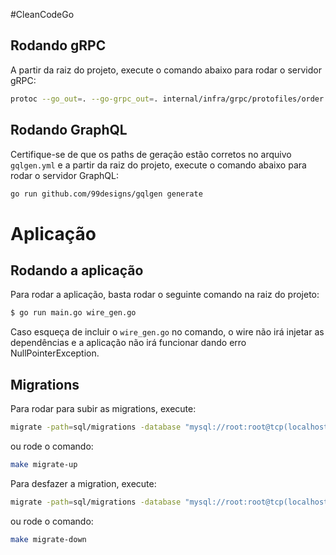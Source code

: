 #CleanCodeGo

## Rodando gRPC
A partir da raiz do projeto, execute o comando abaixo para rodar o servidor gRPC:
```bash
protoc --go_out=. --go-grpc_out=. internal/infra/grpc/protofiles/order.proto
```

## Rodando GraphQL
Certifique-se de que os paths de geração estão corretos no arquivo `gqlgen.yml` e
a partir da raiz do projeto, execute o comando abaixo para rodar o servidor GraphQL:
```bash
go run github.com/99designs/gqlgen generate
```

# Aplicação

## Rodando a aplicação
Para rodar a aplicação, basta rodar o seguinte comando na raiz do projeto:
```bash
$ go run main.go wire_gen.go
```
Caso esqueça de incluir o ```wire_gen.go``` no comando, o wire não irá injetar as dependências e
a aplicação não irá funcionar dando erro NullPointerException.

## Migrations
Para rodar para subir as migrations, execute:
```bash
migrate -path=sql/migrations -database "mysql://root:root@tcp(localhost:3306)/orders" -verbose up
```
ou rode o comando:
```bash
make migrate-up
```
Para desfazer a migration, execute:
```bash
migrate -path=sql/migrations -database "mysql://root:root@tcp(localhost:3306)/orders" -verbose down
```
ou rode o comando:
```bash
make migrate-down
```